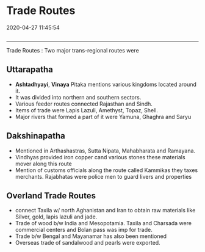 # Trade Routes

2020-04-27 11:45:54

```toc
```

---

Trade Routes : Two major trans-regional routes were

## Uttarapatha

- **Ashtadhyayi**, **Vinaya** Pitaka mentions various kingdoms located around it.
- It was divided into northern and southern sectors.
- Various feeder routes connected Rajasthan and Sindh.
- Items of trade were Lapis Lazuli, Amethyst, Topaz, Shell.
- Major rivers that formed a part of it were Yamuna, Ghaghra and Saryu

## Dakshinapatha

- Mentioned in Arthashastras, Sutta Nipata, Mahabharata and Ramayana.
- Vindhyas provided iron copper cand various stones these materials mover along this route
- Mention of customs officials along the route called Kammikas they taxes merchants. Rajabhatas were police men to guard livers and properties

## Overland Trade Routes

- connect Taxila w/ north Aghanistan and Iran to obtain raw materials like Silver, gold, lapis lazuli and jade.
- Trade of wood b/w India and Mesopotamia. Taxila and Charsada were commercial centers and Bolan pass was imp for trade.
- Trade b/w Bengal and Mayanamar has also been mentioned
- Overseas trade of sandalwood and pearls were exported.
